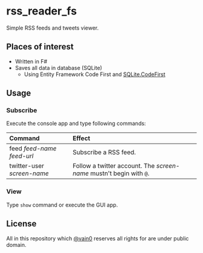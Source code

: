 # rss_reader_fs
Simple RSS feeds and tweets viewer.

## Places of interest
- Written in F#
- Saves all data in database (SQLite)
  - Using Entity Framework Code First and [SQLite.CodeFirst](https://github.com/msallin/SQLiteCodeFirst)

## Usage
### Subscribe
Execute the console app and type following commands:

|Command|Effect|
|:------|:------|
|feed *feed-name* *feed-url*|Subscribe a RSS feed.|
|twitter-user *screen-name*|Follow a twitter account. The *screen-name* mustn't begin with `@`.|

### View
Type `show` command or execute the GUI app.

## License
All in this repository which [@vain0](https://github.com/vain0) reserves all rights for are under public domain.
